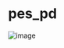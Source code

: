 # pes_pd

![image](https://github.com/benedict04/pes_pd/assets/109859485/07504a6e-13b3-47af-8c82-46640bf01c34)

